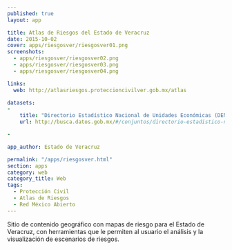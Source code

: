 ```yaml
---
published: true
layout: app

title: Atlas de Riesgos del Estado de Veracruz
date: 2015-10-02
cover: apps/riesgosver/riesgosver01.png
screenshots:
  - apps/riesgosver/riesgosver02.png
  - apps/riesgosver/riesgosver03.png
  - apps/riesgosver/riesgosver04.png

links:
  web: http://atlasriesgos.proteccioncivilver.gob.mx/atlas

datasets:
-
    title: "Directorio Estadístico Nacional de Unidades Económicas (DENUE)."
    url: http://busca.datos.gob.mx/#/conjuntos/directorio-estadistico-nacional-de-unidades-economicas-denue-por-entidad-federativa

-

app_author: Estado de Veracruz

permalink: "/apps/riesgosver.html"
section: apps
category: web
category_title: Web
tags:
  - Protección Civil
  - Atlas de Riesgos
  - Red México Abierto
---
```


Sitio de contenido geográfico con mapas de riesgo para el Estado de Veracruz, con herramientas que le permiten al usuario el análisis y la visualización de escenarios de riesgos.
